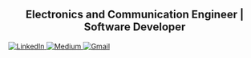 <h2 align="center">
    Electronics and Communication Engineer | Software Developer
</h2> 

<div id="badges">
  <a href="https://www.linkedin.com/in/fthcknmz/" target="_blank">
    <img src="https://img.shields.io/badge/LinkedIn-0077B5?style=for-the-badge&logo=linkedin&logoColor=white" alt="LinkedIn"/>
  </a>
  <a href="https://medium.com/@fthcknmz" target="_blank">
    <img src="https://img.shields.io/badge/Medium-12100E?style=for-the-badge&logo=medium&logoColor=white" alt="Medium"/>
  </a>
  <a href="mailto:fekinmez@gmail.com.com">
    <img src="https://img.shields.io/badge/Gmail-D14836?style=for-the-badge&logo=gmail&logoColor=white" alt="Gmail"/>
  </a>
  <img src="https://komarev.com/ghpvc/?username=fthcknmz&style=flat-square&color=blue" align="right" alt=""/>
</div>





